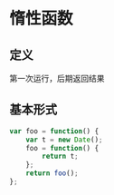# 惰性函数

## 定义

第一次运行，后期返回结果

## 基本形式

```js
var foo = function() {
    var t = new Date();
    foo = function() {
        return t;
    };
    return foo();
};
```